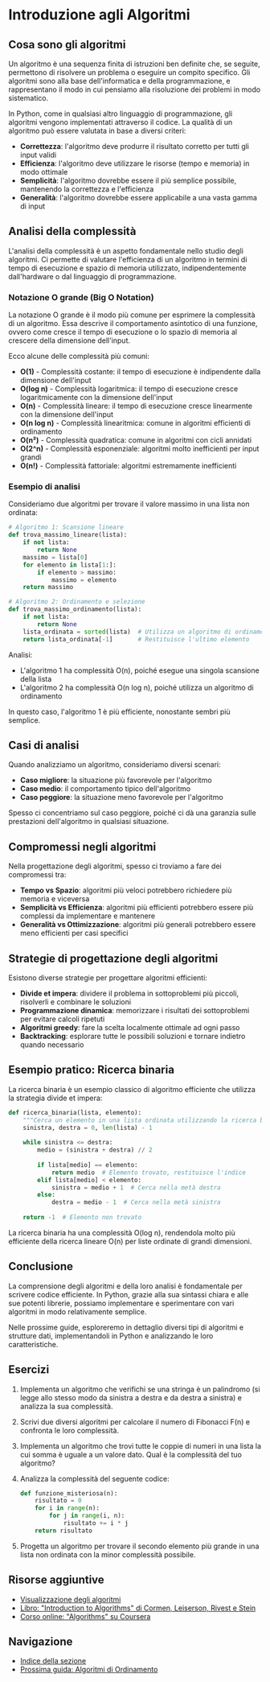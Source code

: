 # Introduzione agli Algoritmi

## Cosa sono gli algoritmi

Un algoritmo è una sequenza finita di istruzioni ben definite che, se seguite, permettono di risolvere un problema o eseguire un compito specifico. Gli algoritmi sono alla base dell'informatica e della programmazione, e rappresentano il modo in cui pensiamo alla risoluzione dei problemi in modo sistematico.

In Python, come in qualsiasi altro linguaggio di programmazione, gli algoritmi vengono implementati attraverso il codice. La qualità di un algoritmo può essere valutata in base a diversi criteri:

- **Correttezza**: l'algoritmo deve produrre il risultato corretto per tutti gli input validi
- **Efficienza**: l'algoritmo deve utilizzare le risorse (tempo e memoria) in modo ottimale
- **Semplicità**: l'algoritmo dovrebbe essere il più semplice possibile, mantenendo la correttezza e l'efficienza
- **Generalità**: l'algoritmo dovrebbe essere applicabile a una vasta gamma di input

## Analisi della complessità

L'analisi della complessità è un aspetto fondamentale nello studio degli algoritmi. Ci permette di valutare l'efficienza di un algoritmo in termini di tempo di esecuzione e spazio di memoria utilizzato, indipendentemente dall'hardware o dal linguaggio di programmazione.

### Notazione O grande (Big O Notation)

La notazione O grande è il modo più comune per esprimere la complessità di un algoritmo. Essa descrive il comportamento asintotico di una funzione, ovvero come cresce il tempo di esecuzione o lo spazio di memoria al crescere della dimensione dell'input.

Ecco alcune delle complessità più comuni:

- **O(1)** - Complessità costante: il tempo di esecuzione è indipendente dalla dimensione dell'input
- **O(log n)** - Complessità logaritmica: il tempo di esecuzione cresce logaritmicamente con la dimensione dell'input
- **O(n)** - Complessità lineare: il tempo di esecuzione cresce linearmente con la dimensione dell'input
- **O(n log n)** - Complessità linearitmica: comune in algoritmi efficienti di ordinamento
- **O(n²)** - Complessità quadratica: comune in algoritmi con cicli annidati
- **O(2^n)** - Complessità esponenziale: algoritmi molto inefficienti per input grandi
- **O(n!)** - Complessità fattoriale: algoritmi estremamente inefficienti

### Esempio di analisi

Consideriamo due algoritmi per trovare il valore massimo in una lista non ordinata:

```python
# Algoritmo 1: Scansione lineare
def trova_massimo_lineare(lista):
    if not lista:
        return None
    massimo = lista[0]
    for elemento in lista[1:]:
        if elemento > massimo:
            massimo = elemento
    return massimo

# Algoritmo 2: Ordinamento e selezione
def trova_massimo_ordinamento(lista):
    if not lista:
        return None
    lista_ordinata = sorted(lista)  # Utilizza un algoritmo di ordinamento
    return lista_ordinata[-1]       # Restituisce l'ultimo elemento
```

Analisi:
- L'algoritmo 1 ha complessità O(n), poiché esegue una singola scansione della lista
- L'algoritmo 2 ha complessità O(n log n), poiché utilizza un algoritmo di ordinamento

In questo caso, l'algoritmo 1 è più efficiente, nonostante sembri più semplice.

## Casi di analisi

Quando analizziamo un algoritmo, consideriamo diversi scenari:

- **Caso migliore**: la situazione più favorevole per l'algoritmo
- **Caso medio**: il comportamento tipico dell'algoritmo
- **Caso peggiore**: la situazione meno favorevole per l'algoritmo

Spesso ci concentriamo sul caso peggiore, poiché ci dà una garanzia sulle prestazioni dell'algoritmo in qualsiasi situazione.

## Compromessi negli algoritmi

Nella progettazione degli algoritmi, spesso ci troviamo a fare dei compromessi tra:

- **Tempo vs Spazio**: algoritmi più veloci potrebbero richiedere più memoria e viceversa
- **Semplicità vs Efficienza**: algoritmi più efficienti potrebbero essere più complessi da implementare e mantenere
- **Generalità vs Ottimizzazione**: algoritmi più generali potrebbero essere meno efficienti per casi specifici

## Strategie di progettazione degli algoritmi

Esistono diverse strategie per progettare algoritmi efficienti:

- **Divide et impera**: dividere il problema in sottoproblemi più piccoli, risolverli e combinare le soluzioni
- **Programmazione dinamica**: memorizzare i risultati dei sottoproblemi per evitare calcoli ripetuti
- **Algoritmi greedy**: fare la scelta localmente ottimale ad ogni passo
- **Backtracking**: esplorare tutte le possibili soluzioni e tornare indietro quando necessario

## Esempio pratico: Ricerca binaria

La ricerca binaria è un esempio classico di algoritmo efficiente che utilizza la strategia divide et impera:

```python
def ricerca_binaria(lista, elemento):
    """Cerca un elemento in una lista ordinata utilizzando la ricerca binaria."""
    sinistra, destra = 0, len(lista) - 1
    
    while sinistra <= destra:
        medio = (sinistra + destra) // 2
        
        if lista[medio] == elemento:
            return medio  # Elemento trovato, restituisce l'indice
        elif lista[medio] < elemento:
            sinistra = medio + 1  # Cerca nella metà destra
        else:
            destra = medio - 1  # Cerca nella metà sinistra
    
    return -1  # Elemento non trovato
```

La ricerca binaria ha una complessità O(log n), rendendola molto più efficiente della ricerca lineare O(n) per liste ordinate di grandi dimensioni.

## Conclusione

La comprensione degli algoritmi e della loro analisi è fondamentale per scrivere codice efficiente. In Python, grazie alla sua sintassi chiara e alle sue potenti librerie, possiamo implementare e sperimentare con vari algoritmi in modo relativamente semplice.

Nelle prossime guide, esploreremo in dettaglio diversi tipi di algoritmi e strutture dati, implementandoli in Python e analizzando le loro caratteristiche.

## Esercizi

1. Implementa un algoritmo che verifichi se una stringa è un palindromo (si legge allo stesso modo da sinistra a destra e da destra a sinistra) e analizza la sua complessità.

2. Scrivi due diversi algoritmi per calcolare il numero di Fibonacci F(n) e confronta le loro complessità.

3. Implementa un algoritmo che trovi tutte le coppie di numeri in una lista la cui somma è uguale a un valore dato. Qual è la complessità del tuo algoritmo?

4. Analizza la complessità del seguente codice:
   ```python
   def funzione_misteriosa(n):
       risultato = 0
       for i in range(n):
           for j in range(i, n):
               risultato += i * j
       return risultato
   ```

5. Progetta un algoritmo per trovare il secondo elemento più grande in una lista non ordinata con la minor complessità possibile.

## Risorse aggiuntive

- [Visualizzazione degli algoritmi](https://visualgo.net/)
- [Libro: "Introduction to Algorithms" di Cormen, Leiserson, Rivest e Stein](https://mitpress.mit.edu/books/introduction-algorithms-third-edition)
- [Corso online: "Algorithms" su Coursera](https://www.coursera.org/specializations/algorithms)

## Navigazione

- [Indice della sezione](../README.md)
- [Prossima guida: Algoritmi di Ordinamento](02-algoritmi-ordinamento.md)